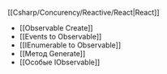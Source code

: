[[Csharp/Concurency/Reactive/React|React]]

- [[Observable Create]]
- [[Events to Observable]]
- [[IEnumerable to Observable]]
- [[Метод Generate]]
- [[Особые IObservable]]